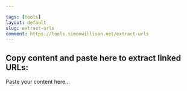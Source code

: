 ```yaml
---

tags: [tools]
layout: default
slug: extract-urls
comment: https://tools.simonwillison.net/extract-urls
---
```

<div id="input-container">
  <h2>Copy content and paste here to extract linked URLs:</h2>
  <div id="input" contenteditable="true" aria-label="Input Area" tabindex="0" role="textbox" aria-multiline="true">
    <p>Paste your content here...</p>
  </div>
</div>

<div id="output-container" style="display: none;">
  <h2>Extracted URLs</h2>
  <textarea id="output" readonly aria-label="Extracted URLs"></textarea>
  <button id="copy-button">Copy to clipboard</button>
</div>

<script>
  const inputDiv = document.getElementById('input');
  const outputContainer = document.getElementById('output-container');
  const outputTextarea = document.getElementById('output');
  const copyButton = document.getElementById('copy-button');

  /**
   * Extracts URLs from the pasted content.
   * @param {ClipboardEvent} e - The paste event.
   */
  const handlePaste = (e) => {
    e.preventDefault();
    const clipboardData = e.clipboardData || window.clipboardData;
    const pastedData = clipboardData.getData('text/html') || clipboardData.getData('text/plain');

    let urls = [];

    if (clipboardData.types.includes('text/html')) {
      // Extract URLs from HTML content
      const tempDiv = document.createElement('div');
      tempDiv.innerHTML = pastedData;
      // If robust sanitization is needed, consider using a library like DOMPurify:
      // tempDiv.innerHTML = DOMPurify.sanitize(pastedData);
      const links = tempDiv.getElementsByTagName('a');
      urls = Array.from(links)
        .map(link => link.href)
        .filter(url => url.startsWith('http'));
    } else {
      // Extract URLs from plain text using a regular expression
      const urlRegex = /(https?:\/\/[^\s]+)/g;
      urls = pastedData.match(urlRegex) || [];
    }

    if (urls.length > 0) {
      outputTextarea.value = urls.join('\n');
      outputContainer.style.display = 'block';
      inputDiv.innerHTML = '<p>Content pasted. URLs extracted.</p>';
    } else {
      outputContainer.style.display = 'block'; // Show output container even if no URLs are found
      outputTextarea.value = 'No valid URLs found in the pasted content.';
      inputDiv.innerHTML = '<p>Content pasted. No URLs found.</p>';
    }
  };

  /**
   * Clears the input message when the input area gains focus.
   */
  const handleFocus = () => {
    const messages = ['Content pasted. URLs extracted.', 'Content pasted. No URLs found.', '<p>Paste your content here...</p>'];
    if (messages.includes(inputDiv.innerHTML)) {
      inputDiv.innerHTML = '';
    }
  };

  /**
   * Copies the extracted URLs to the clipboard.
   */
  const handleCopy = async () => {
    if (outputTextarea.value.trim() === '') {
      outputTextarea.value = 'No content to copy!';
      return;
    }
    try {
      await navigator.clipboard.writeText(outputTextarea.value);
      const originalText = copyButton.textContent;
      copyButton.textContent = 'Copied!';
      setTimeout(() => {
        copyButton.textContent = originalText;
      }, 1500);
    } catch (err) {
      console.error('Failed to copy!', err);
      outputTextarea.value = 'Failed to copy the URLs. Please try again.';
    }
  };

  // Event Listeners
  inputDiv.addEventListener('paste', handlePaste);
  inputDiv.addEventListener('focus', handleFocus);
  copyButton.addEventListener('click', handleCopy);
</script>
